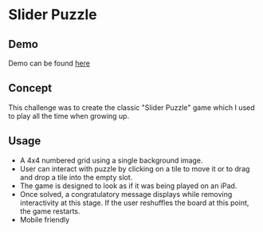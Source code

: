 # Slider Puzzle

## Demo
Demo can be found [here](http://jenrefat.com/demos/sliderPuzzle/ "Slider Puzzle")  


## Concept
This challenge was to create the classic "Slider Puzzle" game which I used to play all the time when growing up.  

## Usage
* A 4x4 numbered grid using a single background image.
* User can interact with puzzle by clicking on a tile to move it or to drag and drop a tile into the empty slot.  
* The game is designed to look as if it was being played on an iPad. 
* Once solved, a congratulatory message displays while removing interactivity at this stage.  If the user reshuffles the board at this point, the game restarts.
* Mobile friendly

